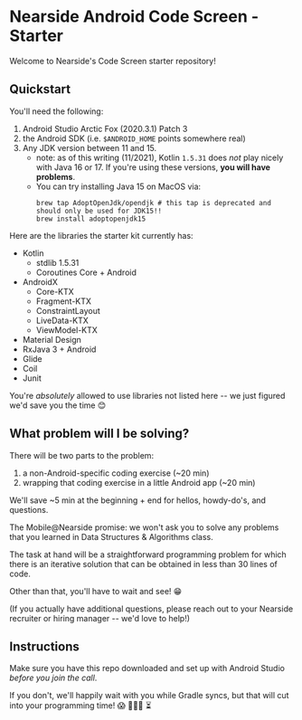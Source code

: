 # Nearside Android Code Screen - Starter

Welcome to Nearside's Code Screen starter repository! 

## Quickstart

You'll need the following: 

1. Android Studio Arctic Fox (2020.3.1) Patch 3
1. the Android SDK (i.e. `$ANDROID_HOME` points somewhere real)
1. Any JDK version between 11 and 15. 
   - note: as of this writing (11/2021), Kotlin `1.5.31` does _not_ play nicely with Java 16 or 17. If you're using these versions, **you will have problems**.
   - You can try installing Java 15 on MacOS via:
        ```shell
        brew tap AdoptOpenJdk/opendjk # this tap is deprecated and should only be used for JDK15!!
        brew install adoptopenjdk15
        ```

Here are the libraries the starter kit currently has: 
- Kotlin
    - stdlib 1.5.31
    - Coroutines Core + Android
- AndroidX
    - Core-KTX
    - Fragment-KTX
    - ConstraintLayout
    - LiveData-KTX
    - ViewModel-KTX
- Material Design 
- RxJava 3 + Android
- Glide
- Coil
- Junit

You're _absolutely_ allowed to use libraries not listed here -- we just figured we'd save you the time 😊

## What problem will I be solving?
There will be two parts to the problem: 
1. a non-Android-specific coding exercise (~20 min)
2. wrapping that coding exercise in a little Android app (~20 min)

We'll save ~5 min at the beginning + end for hellos, howdy-do's, and questions. 

The Mobile@Nearside promise: we won't ask you to solve any problems that you learned in Data Structures & Algorithms class. 

The task at hand will be a straightforward programming problem for which there is an iterative solution that can be obtained in less than 30 lines of code. 

Other than that, you'll have to wait and see! 😁

(If you actually have additional questions, please reach out to your Nearside recruiter or hiring manager -- we'd love to help!)

## Instructions
Make sure you have this repo downloaded and set up with Android Studio _before you join the call_. 

If you don't, we'll happily wait with you while Gradle syncs, but that will cut into your programming time! 😱 👩🏽‍💻 ⏳
